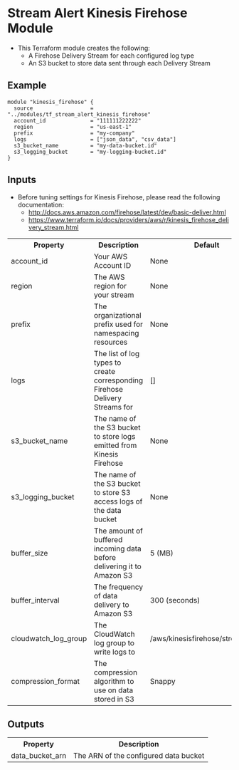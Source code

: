 # Stream Alert Kinesis Firehose Module

* This Terraform module creates the following:
  * A Firehose Delivery Stream for each configured log type
  * An S3 bucket to store data sent through each Delivery Stream

## Example
```
module "kinesis_firehose" {
  source                  = "../modules/tf_stream_alert_kinesis_firehose"
  account_id              = "111111222222"
  region                  = "us-east-1"
  prefix                  = "my-company"
  logs                    = ["json_data", "csv_data"]
  s3_bucket_name          = "my-data-bucket.id"
  s3_logging_bucket       = "my-logging-bucket.id"
}
```

## Inputs
* Before tuning settings for Kinesis Firehose, please read the following documentation:
  * http://docs.aws.amazon.com/firehose/latest/dev/basic-deliver.html
  * https://www.terraform.io/docs/providers/aws/r/kinesis_firehose_delivery_stream.html

<table>
  <tr>
    <th>Property</th>
    <th>Description</th>
    <th>Default</th>
    <th>Required</th>
  </tr>
  <tr>
    <td>account_id</td>
    <td>Your AWS Account ID</td>
    <td>None</td>
    <td>True</td>
  </tr>
  <tr>
    <td>region</td>
    <td>The AWS region for your stream</td>
    <td>None</td>
    <td>True</td>
  </tr>
  <tr>
    <td>prefix</td>
    <td>The organizational prefix used for namespacing resources</td>
    <td>None</td>
    <td>True</td>
  </tr>
  <tr>
    <td>logs</td>
    <td>The list of log types to create corresponding Firehose Delivery Streams for</td>
    <td>[]</td>
    <td>True</td>
  </tr>
  <tr>
    <td>s3_bucket_name</td>
    <td>The name of the S3 bucket to store logs emitted from Kinesis Firehose</td>
    <td>None</td>
    <td>True</td>
  </tr>
  <tr>
    <td>s3_logging_bucket</td>
    <td>The name of the S3 bucket to store S3 access logs of the data bucket</td>
    <td>None</td>
    <td>True</td>
  </tr>
  <tr>
    <td>buffer_size</td>
    <td>The amount of buffered incoming data before delivering it to Amazon S3</td>
    <td>5 (MB)</td>
    <td>False</td>
  </tr>
  <tr>
    <td>buffer_interval</td>
    <td>The frequency of data delivery to Amazon S3</td>
    <td>300 (seconds)</td>
    <td>False</td>
  </tr>
  <tr>
    <td>cloudwatch_log_group</td>
    <td>The CloudWatch log group to write logs to</td>
    <td>/aws/kinesisfirehose/stream_alert</td>
    <td>False</td>
  </tr>
  <tr>
    <td>compression_format</td>
    <td>The compression algorithm to use on data stored in S3</td>
    <td>Snappy</td>
    <td>False</td>
  </tr>
</table>

## Outputs
<table>
  <tr>
    <th>Property</th>
    <th>Description</th>
  </tr>
  <tr>
    <td>data_bucket_arn</td>
    <td>The ARN of the configured data bucket</td>
  </tr>
</table>
